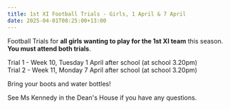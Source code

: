 ```yaml
---
title: 1st XI Football Trials - Girls, 1 April & 7 April
date: 2025-04-01T08:25:00+13:00
---
```

Football Trials for **all girls wanting to play for the 1st XI team** this season.  
**You must attend both trials**.  

Trial 1 - Week 10, Tuesday 1 April after school (at school 3.20pm)  
Trial 2 - Week 11, Monday 7 April after school (at school 3.20pm)  

Bring your boots and water bottles!  

See Ms Kennedy in the Dean's House if you have any questions.

